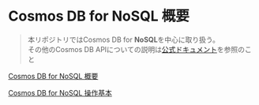# Cosmos DB for NoSQL 概要

> 本リポジトリではCosmos DB for **NoSQL**を中心に取り扱う。<br>
> その他のCosmos DB APIについての説明は[公式ドキュメント](https://learn.microsoft.com/ja-jp/azure/cosmos-db/)を参照のこと

[Cosmos DB for NoSQL 概要](./00_CosmosDB_Essential.md)

[Cosmos DB for NoSQL 操作基本](./01_CreateAndOperationBasic_CosmosDB.md)

